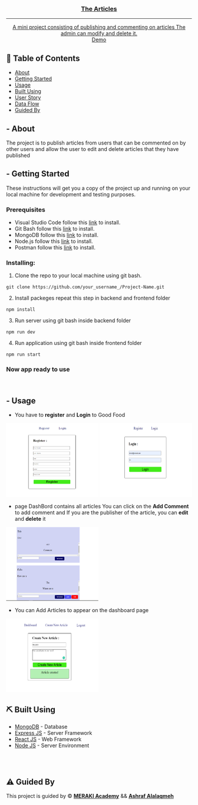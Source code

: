 <p align="center">
  <a href="" rel="noopener">

</p>

<h3 align="center">The Articles</h3>

---

<p align="center">A mini project consisting of publishing and commenting on articles
          The admin can modify and delete it. 
    <br> 
<a href=''>Demo</a>
    <br> 
</p>

## 📝 Table of Contents

- [About](#about)
- [Getting Started](#getting_started)
- [Usage](#usage)
- [Built Using](#built_using)
- [User Story](#user_story)
- [Data Flow](#data_flow)
- [Guided By](#guided_by)

## - About <a name = "about"></a>

The project is to publish articles from users that can be commented on by other users and allow the user to edit and delete articles that they have published




## - Getting Started <a name = "getting_started"></a>

These instructions will get you a copy of the project up and running on your local machine for development and testing purposes.

### Prerequisites

- Visual Studio Code follow this <a href='https://code.visualstudio.com/download'>link</a> to install.
- Git Bash follow this <a href='https://git-scm.com/downloads'>link</a> to install.
- MongoDB follow this <a href='https://www.mongodb.com/try/download/community2'>link</a> to install.
- Node.js follow this <a href='https://nodejs.org/en/download/'>link</a> to install.
- Postman follow this <a href='https://www.postman.com/downloads/'>link</a> to install.

### Installing:

1. Clone the repo to your local machine using git bash.

```
git clone https://github.com/your_username_/Project-Name.git
```

2. Install packeges repeat this step in backend and frontend folder

```
npm install
```

3. Run server using git bash inside backend folder

```
npm run dev
```

4. Run application using git bash inside frontend folder

```
npm run start
```

### Now app ready to use  

<br>


## - Usage <a name="usage"></a>




- You have to **register** and **Login** to Good Food
<img width=250px height=200px src="./frontend/public/Reg.png" alt="Project register">
<img width=250px height=200px src="./frontend/public/login.png" alt="Project Login">


- page DashBord contains all articles You can click on the **Add Comment** to add comment and If you are the publisher of the article, you can **edit** and **delete** it
<img width=250px height=200px src="./frontend/public/Dash.png" alt="Project Home">


- You can Add Articles to appear on the dashboard page
<img width=250px height=200px src="./frontend/public/createarticle.png" alt="Project Add Article">









## ⛏️ Built Using <a name = "built_using"></a>

- [MongoDB](https://www.mongodb.com/) - Database
- [Express JS](https://expressjs.com/) - Server Framework
- [React JS](https://https://reactjs.org/) - Web Framework
- [Node JS](https://nodejs.org/en/) - Server Environment

<br>

<br>





## ⚠️ Guided By <a name = "guided_by"></a>

This project is guided by ©️ **[MERAKI Academy](https://www.meraki-academy.org)** && **[Ashraf Alalaqmeh](https://ashrafalalaqmeh.vercel.app/#)**
